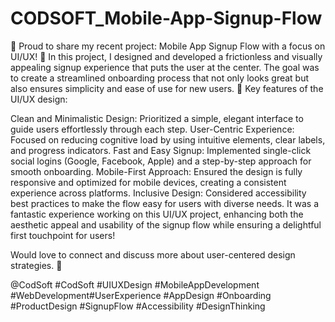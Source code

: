 # CODSOFT_Mobile-App-Signup-Flow
🌟 Proud to share my recent project: Mobile App Signup Flow with a focus on UI/UX! 📲
In this project, I designed and developed a frictionless and visually appealing signup experience that puts the user at the center. The goal was to create a streamlined onboarding process that not only looks great but also ensures simplicity and ease of use for new users.
🎨 Key features of the UI/UX design:

Clean and Minimalistic Design: Prioritized a simple, elegant interface to guide users effortlessly through each step.
User-Centric Experience: Focused on reducing cognitive load by using intuitive elements, clear labels, and progress indicators.
Fast and Easy Signup: Implemented single-click social logins (Google, Facebook, Apple) and a step-by-step approach for smooth onboarding.
Mobile-First Approach: Ensured the design is fully responsive and optimized for mobile devices, creating a consistent experience across platforms.
Inclusive Design: Considered accessibility best practices to make the flow easy for users with diverse needs.
It was a fantastic experience working on this UI/UX project, enhancing both the aesthetic appeal and usability of the signup flow while ensuring a delightful first touchpoint for users!

Would love to connect and discuss more about user-centered design strategies. 💬

@CodSoft #CodSoft #UIUXDesign #MobileAppDevelopment #WebDevelopment#UserExperience #AppDesign #Onboarding #ProductDesign #SignupFlow #Accessibility #DesignThinking
